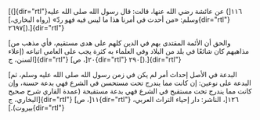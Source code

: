 [(]{dir="rtl"}١١٦[) عن عائشة رضي الله عنها، قالت: قال رسول الله صلى الله
عليه وسلم: «من أحدث في أمرنا هذا ما ليس فيه فهو ردّ» (رواه
البخاري،]{dir="rtl"} ٢٦٩٧[).]{dir="rtl"}

[والحق أن الأئمة المقتدى بهم في الدين كلهم على هدى مستقيم، فأي مذهب من
مذاهبهم كان شائعًا في بلد من البلاد وفي العلماء به كثرة يجب على العامي
اتباعه (إعلاء السنن، ج]{dir="rtl"} ٢٠[، ص]{dir="rtl"} ٢٩٠[).]{dir="rtl"}

[البدعة في الأصل إحداث أمر لم يكن في زمن رسول الله صلى الله عليه وسلم،
ثم البدعة على نوعين: إن كانت مما يندرج تحت مستحسن في الشرع فهي بدعة
حسنة، وإن كانت مما يندرج تحت مستقبح في الشرع فهي بدعة مستقبحة (عمدة
القاري شرح صحيح البخاري، ج]{dir="rtl"} ١١[، ص]{dir="rtl"} ١٢٦[، الناشر:
دار إحياء التراث العربي، بيروت).]{dir="rtl"}
